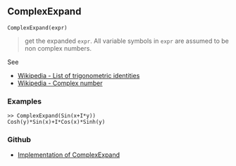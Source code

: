 ## ComplexExpand
 
```
ComplexExpand(expr)
```

> get the expanded `expr`. All variable symbols in `expr` are assumed to be non complex numbers.

See  
* [Wikipedia - List of trigonometric identities](http://en.wikipedia.org/wiki/List_of_trigonometric_identities)
* [Wikipedia - Complex number](https://en.wikipedia.org/wiki/Complex_number) 

### Examples

```
>> ComplexExpand(Sin(x+I*y))
Cosh(y)*Sin(x)+I*Cos(x)*Sinh(y)
```
### Github
* [Implementation of ComplexExpand](https://github.com/axkr/symja_android_library/blob/master/symja_android_library/matheclipse-core/src/main/java/org/matheclipse/core/reflection/system/ComplexExpand.java#L59) 
